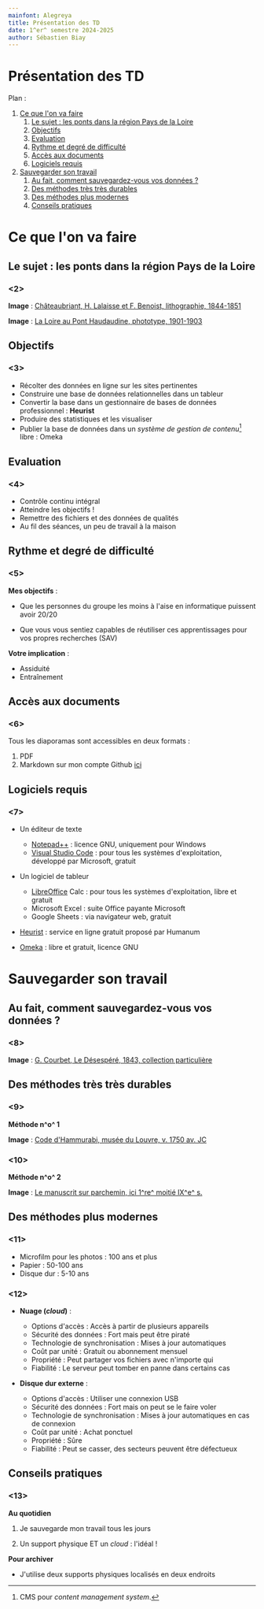 ```yaml
---
mainfont: Alegreya
title: Présentation des TD
date: 1^er^ semestre 2024-2025
author: Sébastien Biay
---
```


Présentation des TD
=====

Plan :

1. [Ce que l'on va faire](#t1)
	1. [Le sujet : les ponts dans la région Pays de la Loire ](#t1-1)
	2. [Objectifs ](#t1-2)
	3. [Evaluation ](#t1-3)
	4. [Rythme et degré de difficulté ](#t1-4)
	5. [Accès aux documents ](#t1-5)
	6. [Logiciels requis ](#t1-6)
2. [Sauvegarder son travail](#t2)
	1. [Au fait, comment sauvegardez-vous vos données ? ](#t2-1)
	2. [Des méthodes très très durables ](#t2-2)
	3. [Des méthodes plus modernes ](#t2-3)
	4. [Conseils pratiques ](#t2-4)

[comment]: <> (FINET)


<a id='t1'/>

# Ce que l'on va faire
[comment1]: <1> (TITRE1)


<a id='t1-1'/>

## Le sujet : les ponts dans la région Pays de la Loire 

### <2>


**Image** : [Châteaubriant, H. Lalaisse et F. Benoist, lithographie, 1844-1851<a date='sans'/>](img/img_intro-chateaubriantb.jpg)

**Image** : [La Loire au Pont Haudaudine, phototype, 1901-1903](img/img_intro-nantesb.jpg)


<!--
	https://www.tablettes-rennaises.fr/app/photopro.sk/rennes/detail?docid=430788
	
	https://www.tablettes-rennaises.fr/app/photopro.sk/rennes/detail?docid=231
-->


<a id='t1-2'/>

## Objectifs 

### <3>

- Récolter des données en ligne sur les sites pertinentes
- Construire une base de données relationnelles dans un tableur
- Convertir la base dans un gestionnaire de bases de données professionnel : **Heurist**
- Produire des statistiques et les visualiser
- Publier la base de données dans un *système de gestion de contenu*[^1] libre : Omeka

[^1]: CMS pour *content management system*.


<a id='t1-3'/>

## Evaluation 

### <4>

- Contrôle continu intégral
- Atteindre les objectifs !
- Remettre des fichiers et des données de qualités
- Au fil des séances, un peu de travail à la maison


<a id='t1-4'/>

## Rythme et degré de difficulté 

### <5>

**Mes objectifs** :

- Que les personnes du groupe les moins à l'aise en informatique puissent avoir 20/20

[comment6]: <5> (Si j'ouvre un tableur, qui se sent déjà un peu mal ?)

- Que vous vous sentiez capables de réutiliser ces apprentissages pour vos propres recherches (SAV)

**Votre implication** :

- Assiduité
- Entraînement


<a id='t1-5'/>

## Accès aux documents 

### <6>

Tous les diaporamas sont accessibles en deux formats :

1. PDF
2. Markdown sur mon compte Github [ici](https://github.com/sbiay/td-num-vnp)

<!--
	- Créer une automatisation de mise en forme pour les liens hypertextes
	- Eliminer les balises latex dans les exports github
-->


<a id='t1-6'/>

## Logiciels requis 

### <7>

- Un éditeur de texte
	- [Notepad++](https://notepad-plus-plus.org/downloads/) : licence GNU, uniquement pour Windows
	- [Visual Studio Code](https://code.visualstudio.com/download) : pour tous les systèmes d'exploitation, développé par Microsoft, gratuit

- Un logiciel de tableur
	- [LibreOffice](https://fr.libreoffice.org/download/telecharger-libreoffice/) Calc : pour tous les systèmes d'exploitation, libre et gratuit
	- Microsoft Excel : suite Office payante Microsoft
	- Google Sheets : via navigateur web, gratuit

- [Heurist](https://heurist.huma-num.fr/heurist/startup/index.php) : service en ligne gratuit proposé par Humanum

- [Omeka](https://www.omeka.net/) : libre et gratuit, licence GNU


<a id='t2'/>

# Sauvegarder son travail
[comment9]: <7> (TITRE1)


<a id='t2-1'/>

## Au fait, comment sauvegardez-vous vos données ? 

### <8>

**Image** : [G. Courbet, Le Désespéré, 1843, collection particulière<a date='sans'/>](img/Courbet_desespere.jpg)


[comment11]: <8> (**Quelle est la méthode de préservation des données la plus durable ?**)

[comment12]: <8> (Il y a dans cette salle quelqu'un qui perdra tout son mémoire à un moment donné.)

[comment13]: <8> (Ce sera peut-être vous… *Prendre un volontaire pour qu'il raconte sa méthode*.)

[comment14]: <8> (Qui pense avoir une bonne méthode ?)

[comment15]: <8> (Projetons-nous dans un monde idéal, où on aurait le temps de faire tout bien comme il faut. Vous venez de soutenir votre mémoire de master: quelle méthode choisissez vous pour que vos arrières-arrières… petits enfants puissent le lire ?)


<a id='t2-2'/>

## Des méthodes très très durables 

### <9>


**Méthode n^o^ 1**

**Image** : [Code d'Hammurabi, musée du Louvre, v. 1750 av. JC<a date='sans'/>](img/code-hammurabi_detail-01.jpg)

[comment17]: <9> (Il a 3750 ans, et il tient toujours le coup.)

[comment18]: <9> (Le tout c'est de savoir **décoder…** Combien de temps saura-t-on décoder un fichier .docx ou .pages ?)


### <10>


**Méthode n^o^ 2**

**Image** : [Le manuscrit sur parchemin, ici 1^re^ moitié IX^e^ s.<a date='1re moitié IXe s.'/>](img/lat-5763_fol-001r-detail-a.jpg)

[comment19]: <10> (Ça tient bien aussi, depuis 11 siècles.)


<a id='t2-3'/>

## Des méthodes plus modernes 

### <11>

- Microfilm pour les photos : 100 ans et plus
- Papier : 50-100 ans
- Disque dur : 5-10 ans


### <12>

- **Nuage (*cloud*)** :
	- Options d'accès : Accès à partir de plusieurs appareils
	- Sécurité des données : Fort mais peut être piraté
	- Technologie de synchronisation : Mises à jour automatiques
	- Coût par unité : Gratuit ou abonnement mensuel
	- Propriété : Peut partager vos fichiers avec n'importe qui
	- Fiabilité : Le serveur peut tomber en panne dans certains cas

- **Disque dur externe** :
	- Options d'accès : Utiliser une connexion USB
	- Sécurité des données : Fort mais on peut se le faire voler
	- Technologie de synchronisation : Mises à jour automatiques en cas de connexion
	- Coût par unité : Achat ponctuel
	- Propriété : Sûre
	- Fiabilité : Peut se casser, des secteurs peuvent être défectueux


<a id='t2-4'/>

## Conseils pratiques 

### <13>


**Au quotidien**

1. Je sauvegarde mon travail tous les jours

2. Un support physique ET un *cloud* : l'idéal !

[comment22]: <13> (Mais attention, le but n'est pas de tuer le plus d'ours polaires possibles: on ne mettra sur le cloud que les fichiers légers, ou les plus précieux)


**Pour archiver**

- J'utilise deux supports physiques localisés en deux endroits

[comment23]: <13> (Votre disque dur ne va pas vous en envoyer un message -- au fait, à partir de demain je ne marche plus !)

